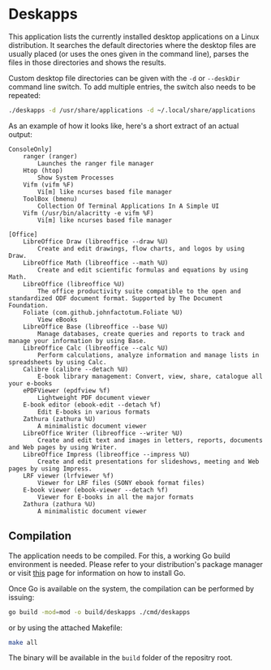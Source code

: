 # Deskapps

This application lists the currently installed desktop applications on a Linux
distribution. It searches the default directories where the desktop files are
usually placed (or uses the ones given in the command line), parses the files
in those directories and shows the results.

Custom desktop file directories can be given with the `-d` or `--deskDir`
command line switch. To add multiple entries, the switch also needs to be
repeated:

```bash
./deskapps -d /usr/share/applications -d ~/.local/share/applications
```

As an example of how it looks like, here's a short extract of an actual output:

```
ConsoleOnly]
	ranger (ranger)
		Launches the ranger file manager
	Htop (htop)
		Show System Processes
	Vifm (vifm %F)
		Vi[m] like ncurses based file manager
	ToolBox (bmenu)
		Collection Of Terminal Applications In A Simple UI
	Vifm (/usr/bin/alacritty -e vifm %F)
		Vi[m] like ncurses based file manager

[Office]
	LibreOffice Draw (libreoffice --draw %U)
		Create and edit drawings, flow charts, and logos by using Draw.
	LibreOffice Math (libreoffice --math %U)
		Create and edit scientific formulas and equations by using Math.
	LibreOffice (libreoffice %U)
		The office productivity suite compatible to the open and standardized ODF document format. Supported by The Document Foundation.
	Foliate (com.github.johnfactotum.Foliate %U)
		View eBooks
	LibreOffice Base (libreoffice --base %U)
		Manage databases, create queries and reports to track and manage your information by using Base.
	LibreOffice Calc (libreoffice --calc %U)
		Perform calculations, analyze information and manage lists in spreadsheets by using Calc.
	Calibre (calibre --detach %U)
		E-book library management: Convert, view, share, catalogue all your e-books
	ePDFViewer (epdfview %f)
		Lightweight PDF document viewer
	E-book editor (ebook-edit --detach %f)
		Edit E-books in various formats
	Zathura (zathura %U)
		A minimalistic document viewer
	LibreOffice Writer (libreoffice --writer %U)
		Create and edit text and images in letters, reports, documents and Web pages by using Writer.
	LibreOffice Impress (libreoffice --impress %U)
		Create and edit presentations for slideshows, meeting and Web pages by using Impress.
	LRF viewer (lrfviewer %f)
		Viewer for LRF files (SONY ebook format files)
	E-book viewer (ebook-viewer --detach %f)
		Viewer for E-books in all the major formats
	Zathura (zathura %U)
		A minimalistic document viewer
```

## Compilation

The application needs to be compiled. For this, a working Go build environment
is needed. Please refer to your distribution's package manager or visit
[this][1] page for information on how to install Go.

Once Go is available on the system, the compilation can be performed by
issuing:

```bash
go build -mod=mod -o build/deskapps ./cmd/deskapps
```

or by using the attached Makefile:

```bash
make all
```

The binary will be available in the `build` folder of the repositry root.

[1]: https://go.dev/doc/install
